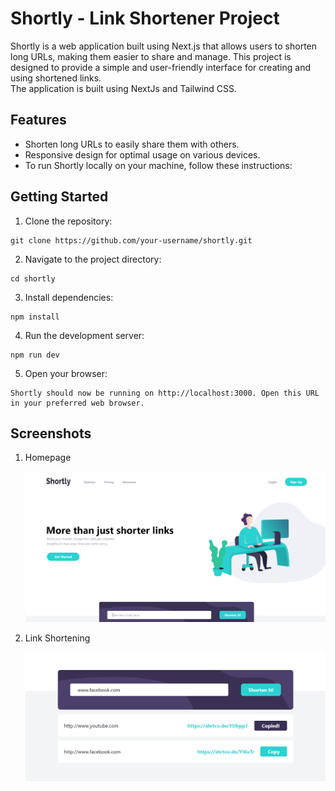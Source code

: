 # Shortly - Link Shortener Project
Shortly is a web application built using Next.js that allows users to shorten long URLs, making them easier to share and manage. This project is designed to provide a simple and user-friendly interface for creating and using shortened links. <br/>
The application is built using NextJs and Tailwind CSS.

## Features
- Shorten long URLs to easily share them with others.
- Responsive design for optimal usage on various devices.
- To run Shortly locally on your machine, follow these instructions:

## Getting Started
1. Clone the repository:
```
git clone https://github.com/your-username/shortly.git
 ```
2. Navigate to the project directory:

```
cd shortly
```
3. Install dependencies:
```
npm install
```
4. Run the development server:
```
npm run dev
```
5. Open your browser:
```
Shortly should now be running on http://localhost:3000. Open this URL in your preferred web browser.
```
## Screenshots
1. Homepage

    ![Homepage](/screenshots/HomePage.PNG)

2. Link Shortening

    ![Link Shortening](/screenshots/LinkShorten.PNG)